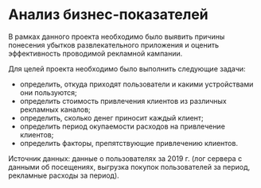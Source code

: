 # Анализ бизнес-показателей

В рамках данного проекта необходимо было выявить причины понесения убытков развлекательного приложения и оценить эффективность проводимой рекламной кампании. 

Для целей проекта необходимо было выполнить следующие задачи:
- определить, откуда приходят пользователи и какими устройствами они пользуются;
- определить стоимость привлечения клиентов из различных рекламных каналов;
- определить, сколько денег приносит каждый клиент;
- определить период окупаемости расходов на привлечение клиентов;
- определить факторы, препятствующие привлечению клиентов.

Источник данных: данные о пользователях за 2019 г. (лог сервера с данными об посещениях, выгрузка покупок пользователей за период, рекламные расходы за период).
